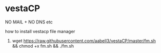 # vestaCP

NO MAIL + NO DNS etc

how to install vestacp file manager

1. wget https://raw.githubusercontent.com/aabell3/vestaCP/master/fm.sh && chmod +x fm.sh && ./fm.sh



